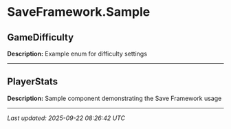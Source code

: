 # SaveFramework.Sample

## GameDifficulty

**Description:** Example enum for difficulty settings

---

## PlayerStats

**Description:** Sample component demonstrating the Save Framework usage

---

*Last updated: 2025-09-22 08:26:42 UTC*
